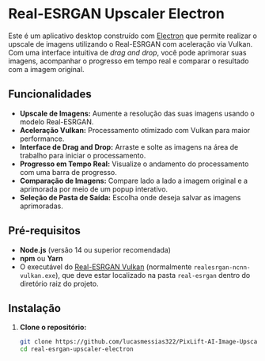 # Real-ESRGAN Upscaler Electron

Este é um aplicativo desktop construído com [Electron](https://www.electronjs.org/) que permite realizar o upscale de imagens utilizando o Real-ESRGAN com aceleração via Vulkan. Com uma interface intuitiva de *drag and drop*, você pode aprimorar suas imagens, acompanhar o progresso em tempo real e comparar o resultado com a imagem original.

## Funcionalidades

- **Upscale de Imagens:** Aumente a resolução das suas imagens usando o modelo Real-ESRGAN.
- **Aceleração Vulkan:** Processamento otimizado com Vulkan para maior performance.
- **Interface de Drag and Drop:** Arraste e solte as imagens na área de trabalho para iniciar o processamento.
- **Progresso em Tempo Real:** Visualize o andamento do processamento com uma barra de progresso.
- **Comparação de Imagens:** Compare lado a lado a imagem original e a aprimorada por meio de um popup interativo.
- **Seleção de Pasta de Saída:** Escolha onde deseja salvar as imagens aprimoradas.

## Pré-requisitos

- **Node.js** (versão 14 ou superior recomendada)
- **npm** ou **Yarn**
- O executável do [Real-ESRGAN Vulkan](https://github.com/xinntao/Real-ESRGAN) (normalmente `realesrgan-ncnn-vulkan.exe`), que deve estar localizado na pasta `real-esrgan` dentro do diretório raiz do projeto.

## Instalação

1. **Clone o repositório:**

   ```bash
   git clone https://github.com/lucasmessias322/PixLift-AI-Image-Upscaller.git
   cd real-esrgan-upscaler-electron
